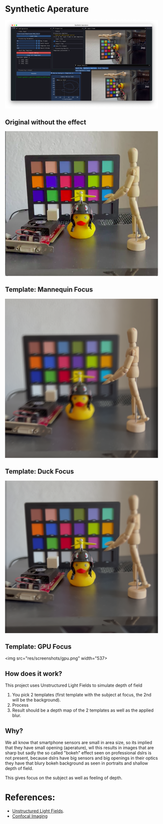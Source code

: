 # Synthetic Aperature

<img src="res/screenshots/UI.png" width="537">

## Original without the effect

<img src="res/screenshots/no_effect.png"  alt="image of a duck, mannequin and a gpu, background has also a grid of color pallet" width="537">


## Template: Mannequin Focus
<img src="res/screenshots/mannequin_focus.png"  alt="image of a duck, mannequin and a gpu, background has also a grid of color pallet" width="537">

## Template: Duck Focus
<img src="res/screenshots/duck_focus.png" alt="image of a duck, mannequin and a gpu, background has also a grid of color pallet" width="537">

## Template: GPU Focus 

<img src="res/screenshots/gpu.png" width="537>

## How does it work? 

This project uses Unstructured Light Fields to simulate depth of field

1. You pick 2 templates (first template with the subject at focus, the 2nd will be the background).
2. Process
3. Result should be a depth map of the 2 templates as well as the applied blur.


## Why?
We all know that smartphone sensors are small in area size, 
so its implied that they have small opening (aperature), wll this results in images that are sharp but sadly the so called "bokeh" effect seen on professional dslrs is not present, because dslrs have big sensors and big openings in their optics they have that blury bokeh background as seen in portraits and shallow depth of field.

This gives focus on the subject as well as feeling of depth.


# References:
- [Unstructured Light Fields](https://people.csail.mit.edu/abedavis/ULF/).
- [Confocal Imaging](https://graphics.stanford.edu/papers/confocal/)
